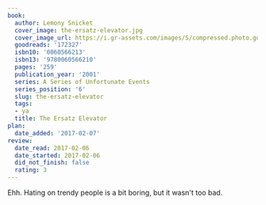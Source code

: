 ```yaml
---
book:
  author: Lemony Snicket
  cover_image: the-ersatz-elevator.jpg
  cover_image_url: https://i.gr-assets.com/images/S/compressed.photo.goodreads.com/books/1514267383l/172327._SX98_.jpg
  goodreads: '172327'
  isbn10: '0060566213'
  isbn13: '9780060566210'
  pages: '259'
  publication_year: '2001'
  series: A Series of Unfortunate Events
  series_position: '6'
  slug: the-ersatz-elevator
  tags:
  - ya
  title: The Ersatz Elevator
plan:
  date_added: '2017-02-07'
review:
  date_read: 2017-02-06
  date_started: 2017-02-06
  did_not_finish: false
  rating: 3
---
```


Ehh. Hating on trendy people is a bit boring, but it wasn't too bad.
